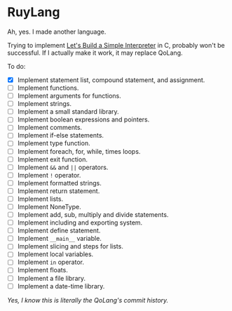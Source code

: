 # RuyLang
Ah, yes. I made another language.

Trying to implement [Let's Build a Simple Interpreter](https://ruslanspivak.com/lsbasi-part1/) in C, probably won't be successful. If I actually make it work, it may replace QoLang.

To do:
- [x] Implement statement list, compound statement, and assignment.
- [ ] Implement functions.
- [ ] Implement arguments for functions.
- [ ] Implement strings.
- [ ] Implement a small standard library.
- [ ] Implement boolean expressions and pointers.
- [ ] Implement comments.
- [ ] Implement if-else statements.
- [ ] Implement type function.
- [ ] Implement foreach, for, while, times loops.
- [ ] Implement exit function.
- [ ] Implement `&&` and `||` operators.
- [ ] Implement `!` operator.
- [ ] Implement formatted strings.
- [ ] Implement return statement.
- [ ] Implement lists.
- [ ] Implement NoneType.
- [ ] Implement add, sub, multiply and divide statements.
- [ ] Implement including and exporting system.
- [ ] Implement define statement.
- [ ] Implement `__main__` variable.
- [ ] Implement slicing and steps for lists.
- [ ] Implement local variables.
- [ ] Implement `in` operator.
- [ ] Implement floats.
- [ ] Implement a file library.
- [ ] Implement a date-time library.

*Yes, I know this is literally the QoLang's commit history.*